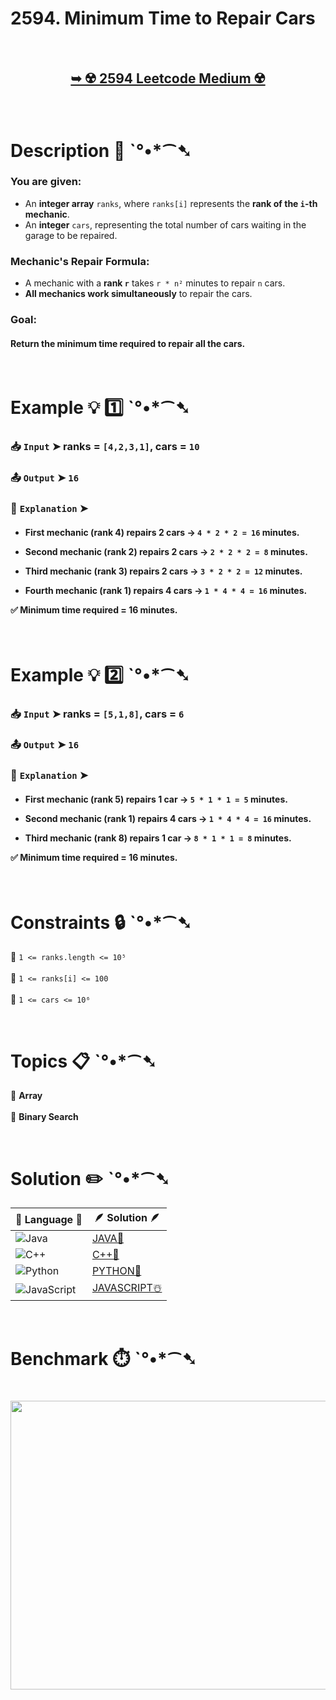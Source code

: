 # 2594. Minimum Time to Repair Cars

</br>

<h2 align="center"> 

<a href="https://leetcode.com/problems/minimum-time-to-repair-cars/description/?envType=daily-question&envId=2025-03-16"><strong>➥ ☢️ 2594 Leetcode Medium ☢️ </strong></a>
</h2>

</br>

# Description 📜 ˋ°•*⁀➷  

### You are given:  
- An **integer array** `ranks`, where `ranks[i]` represents the **rank of the `i`-th mechanic**.  
- An **integer** `cars`, representing the total number of cars waiting in the garage to be repaired.  

### Mechanic's Repair Formula:  
- A mechanic with a **rank `r`** takes `r * n²` minutes to repair `n` cars.  
- **All mechanics work simultaneously** to repair the cars.  

### **Goal**:  

#### Return the **minimum time** required to repair all the cars.  

</br>

# Example 💡 1️⃣ ˋ°•*⁀➷  

  ### 📥 `Input` ➤ ranks = `[4,2,3,1]`, cars = `10`  

  ### 📤 `Output` ➤ `16`  

  ### 🔦 `Explanation` ➤  

<h4>

- **First mechanic (rank 4)** repairs **2 cars** → `4 * 2 * 2 = 16` minutes.  

- **Second mechanic (rank 2)** repairs **2 cars** → `2 * 2 * 2 = 8` minutes.  

- **Third mechanic (rank 3)** repairs **2 cars** → `3 * 2 * 2 = 12` minutes.  

- **Fourth mechanic (rank 1)** repairs **4 cars** → `1 * 4 * 4 = 16` minutes.  

✅ **Minimum time required = 16 minutes**.  

</h4>

</br>

# Example 💡 2️⃣ ˋ°•*⁀➷  

  ### 📥 `Input` ➤ ranks = `[5,1,8]`, cars = `6`  

  ### 📤 `Output` ➤ `16`  

  ### 🔦 `Explanation` ➤  

<h4>

- **First mechanic (rank 5)** repairs **1 car** → `5 * 1 * 1 = 5` minutes.  

- **Second mechanic (rank 1)** repairs **4 cars** → `1 * 4 * 4 = 16` minutes.  

- **Third mechanic (rank 8)** repairs **1 car** → `8 * 1 * 1 = 8` minutes.  

✅ **Minimum time required = 16 minutes**.  

</h4>

</br>

# Constraints 🔒 ˋ°•*⁀➷  

🔹 `1 <= ranks.length <= 10⁵` </br>  
🔹 `1 <= ranks[i] <= 100` </br>  
🔹 `1 <= cars <= 10⁶` </br>  

</br>

# Topics 📋 ˋ°•*⁀➷  

🔸 **Array**  </br>  
🔸 **Binary Search**  </br>  

</br>

# Solution ✏️ ˋ°•*⁀➷

| 📒 Language 📒  | 🪶 Solution 🪶 |
| ------------- | ------------- |
|  ![Java](https://img.shields.io/badge/java-%23ED8B00.svg?style=for-the-badge&logo=openjdk&logoColor=white)  | [JAVA🍁](https://github.com/Prakhar-002/LEETCODE/blob/main/%F0%9F%8D%84%20Daily%20Challenge%202025%20%F0%9F%8D%B3/%F0%9F%94%AC%20Examine%20Thoroughly%20%F0%9F%A7%AC/03%20Mar%20%F0%9F%8C%BC/16%20-%2003%20-%202025%20---%202594.%20Minimum%20Time%20to%20Repair%20Cars%20%E2%98%83%EF%B8%8F%20%F0%9F%8D%81%20%F0%9F%8D%B0%20%F0%9F%8E%B2/%F0%9F%8D%81JAVA%20-%202594.%20Minimum%20Time%20to%20Repair%20Cars.java) |
|  ![C++](https://img.shields.io/badge/c++-%2300599C.svg?style=for-the-badge&logo=c%2B%2B&logoColor=white)  | [C++🎲](https://github.com/Prakhar-002/LEETCODE/blob/main/%F0%9F%8D%84%20Daily%20Challenge%202025%20%F0%9F%8D%B3/%F0%9F%94%AC%20Examine%20Thoroughly%20%F0%9F%A7%AC/03%20Mar%20%F0%9F%8C%BC/16%20-%2003%20-%202025%20---%202594.%20Minimum%20Time%20to%20Repair%20Cars%20%E2%98%83%EF%B8%8F%20%F0%9F%8D%81%20%F0%9F%8D%B0%20%F0%9F%8E%B2/%F0%9F%8E%B2CPP%20-%202594.%20Minimum%20Time%20to%20Repair%20Cars.cpp)  |
|  ![Python](https://img.shields.io/badge/python-3670A0?style=for-the-badge&logo=python&logoColor=ffdd54)    | [PYTHON🍰](https://github.com/Prakhar-002/LEETCODE/blob/main/%F0%9F%8D%84%20Daily%20Challenge%202025%20%F0%9F%8D%B3/%F0%9F%94%AC%20Examine%20Thoroughly%20%F0%9F%A7%AC/03%20Mar%20%F0%9F%8C%BC/16%20-%2003%20-%202025%20---%202594.%20Minimum%20Time%20to%20Repair%20Cars%20%E2%98%83%EF%B8%8F%20%F0%9F%8D%81%20%F0%9F%8D%B0%20%F0%9F%8E%B2/%F0%9F%8D%B0PYTHON%20-%202594.%20Minimum%20Time%20to%20Repair%20Cars.py) |
| ![JavaScript](https://img.shields.io/badge/javascript-%23323330.svg?style=for-the-badge&logo=javascript&logoColor=%23F7DF1E)   | [JAVASCRIPT☃️](https://github.com/Prakhar-002/LEETCODE/blob/main/%F0%9F%8D%84%20Daily%20Challenge%202025%20%F0%9F%8D%B3/%F0%9F%94%AC%20Examine%20Thoroughly%20%F0%9F%A7%AC/03%20Mar%20%F0%9F%8C%BC/16%20-%2003%20-%202025%20---%202594.%20Minimum%20Time%20to%20Repair%20Cars%20%E2%98%83%EF%B8%8F%20%F0%9F%8D%81%20%F0%9F%8D%B0%20%F0%9F%8E%B2/%E2%98%83%EF%B8%8FJAVASCRIPT%20-%202594.%20Minimum%20Time%20to%20Repair%20Cars2594.%20Minimum%20Time%20to%20Repair%20Cars.js) |

</br>

# Benchmark ⏱️ ˋ°•*⁀➷

<h1  align="center" >

<img src ="https://github.com/user-attachments/assets/f5563d90-fc7d-44cd-9fb5-df9a900558e5" width = "700px" height="462px" />

</h1>
